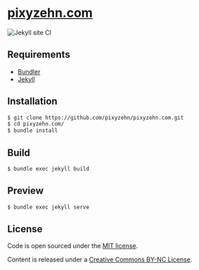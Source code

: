 # [pixyzehn.com](http://pixyzehn.com)
![Jekyll site CI](https://github.com/pixyzehn/pixyzehn.com/workflows/jekyll%20build/badge.svg)

## Requirements

- [Bundler](https://bundler.io)
- [Jekyll](https://jekyllrb.com)

## Installation

```bash
$ git clone https://github.com/pixyzehn/pixyzehn.com.git
$ cd pixyzehn.com/
$ bundle install
```

## Build

```bash
$ bundle exec jekyll build
```

## Preview

```bash
$ bundle exec jekyll serve
```

## License

Code is open sourced under the [MIT license](LICENSE).

Content is released under a [Creative Commons BY-NC License](http://creativecommons.org/licenses/by-nc/4.0/).
